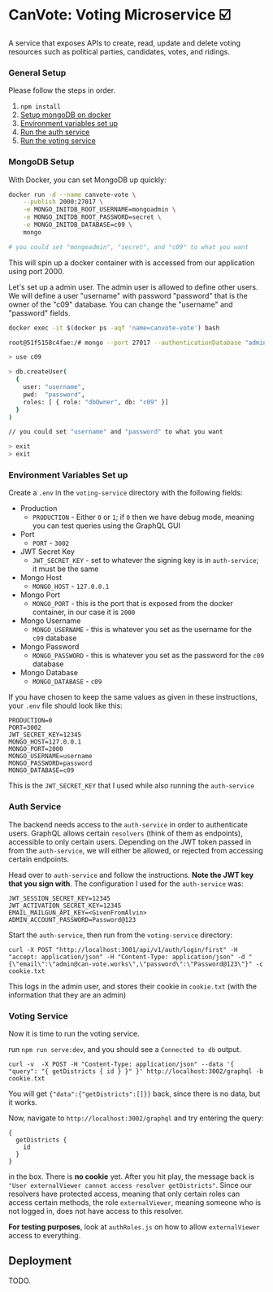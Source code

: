 # CanVote: Voting Microservice :ballot_box_with_check:

A service that exposes APIs to create, read, update and delete voting resources such as political parties, candidates, votes, and ridings.

### General Setup

Please follow the steps in order.

1. ```npm install```
2. [Setup mongoDB on docker](#mongodb-setup)
3. [Environment variables set up](#environment-variables-set-up)
4. [Run the auth service](#auth-service)
5. [Run the voting service](#voting-service)


### MongoDB Setup

With Docker, you can set MongoDB up quickly:

```bash
docker run -d --name canvote-vote \
    --publish 2000:27017 \
    -e MONGO_INITDB_ROOT_USERNAME=mongoadmin \
    -e MONGO_INITDB_ROOT_PASSWORD=secret \
    -e MONGO_INITDB_DATABASE=c09 \
    mongo

# you could set "mongoadmin", "secret", and "c09" to what you want
```
This will spin up a docker container with is accessed from our application using port 2000.

Let's set up a admin user. The admin user is allowed to define other users. We will define a user "username" with password "password" that is the owner of the "c09" database. You can change the "username" and "password" fields.
```bash
docker exec -it $(docker ps -aqf 'name=canvote-vote') bash

root@51f5158c4fae:/# mongo --port 27017 --authenticationDatabase "admin" -u "mongoadmin" -p "secret"

> use c09

> db.createUser(
  {
    user: "username",
    pwd:  "password",
    roles: [ { role: "dbOwner", db: "c09" }]
  }
)

// you could set "username" and "password" to what you want

> exit
> exit
```

### Environment Variables Set up

Create a `.env` in the `voting-service` directory with the following fields:

- Production
    - `PRODUCTION` - Either `0` or `1`; if `0` then we have debug mode, meaning you can test queries using the GraphQL GUI
- Port
    - `PORT` - `3002`
- JWT Secret Key
    - `JWT_SECRET_KEY` - set to whatever the signing key is in `auth-service`; it must be the same
- Mongo Host
    - `MONGO_HOST` - `127.0.0.1`
- Mongo Port
    - `MONGO_PORT` - this is the port that is exposed from the docker container, in our case it is `2000`
- Mongo Username
    - `MONGO_USERNAME` - this is whatever you set as the username for the `c09` database
- Mongo Password
    - `MONGO_PASSWORD` - this is whatever you set as the password for the `c09` database
- Mongo Database
    - `MONGO_DATABASE` - `c09`

If you have chosen to keep the same values as given in these instructions, your `.env` file should look like this:

```
PRODUCTION=0
PORT=3002
JWT_SECRET_KEY=12345
MONGO_HOST=127.0.0.1
MONGO_PORT=2000
MONGO_USERNAME=username
MONGO_PASSWORD=password
MONGO_DATABASE=c09
```

This is the `JWT_SECRET_KEY` that I used while also running the `auth-service`

### Auth Service

The backend needs access to the `auth-service` in order to authenticate users. GraphQL allows certain `resolvers` (think of them as endpoints), accessible to only certain users. Depending on the JWT token passed in from the `auth-service`, we will either be allowed, or rejected from accessing certain endpoints.


Head over to `auth-service` and follow the instructions. **Note the JWT key that you sign with**. The configuration I used for the `auth-service` was:

```
JWT_SESSION_SECRET_KEY=12345
JWT_ACTIVATION_SECRET_KEY=12345
EMAIL_MAILGUN_API_KEY=<GivenFromAlvin>
ADMIN_ACCOUNT_PASSWORD=Password@123
```

Start the `auth-service`, then run from the ```voting-service``` directory:

```curl -X POST "http://localhost:3001/api/v1/auth/login/first" -H "accept: application/json" -H "Content-Type: application/json" -d "{\"email\":\"admin@can-vote.works\",\"password\":\"Password@123\"}" -c cookie.txt```

This logs in the admin user, and stores their cookie in `cookie.txt` (with the information that they are an admin)

### Voting Service

Now it is time to run the voting service. 

run ```npm run serve:dev```, and you should see a `Connected to db` output.

```curl -v  -X POST -H "Content-Type: application/json" --data '{ "query": "{ getDistricts { id } }" }' http://localhost:3002/graphql -b cookie.txt```

You will get `{"data":{"getDistricts":[]}}` back, since there is no data, but it works.

Now, navigate to `http://localhost:3002/graphql` and try entering the query:
```
{
  getDistricts {
    id
  }
}
```
in the box. There is **no cookie** yet. After you hit play, the message back is `"User externalViewer cannot access resolver getDistricts"`. Since our resolvers have protected access, meaning that only certain roles can access certain methods, the role `externalViewer`, meaning someone who is not logged in, does not have access to this resolver.

**For testing purposes**, look at `authRoles.js` on how to allow `externalViewer` access to everything.

## Deployment

TODO.
